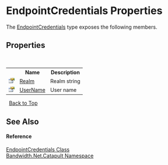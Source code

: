 ﻿# EndpointCredentials Properties
 

The <a href ="T_Bandwidth_Net_Catapult_EndpointCredentials.md">EndpointCredentials</a> type exposes the following members.


## Properties
&nbsp;<table><tr><th></th><th>Name</th><th>Description</th></tr><tr><td>![Public property](media/pubproperty.gif "Public property")</td><td><a href ="P_Bandwidth_Net_Catapult_EndpointCredentials_Realm.md">Realm</a></td><td>
Realm string</td></tr><tr><td>![Public property](media/pubproperty.gif "Public property")</td><td><a href ="P_Bandwidth_Net_Catapult_EndpointCredentials_UserName.md">UserName</a></td><td>
User name</td></tr></table>&nbsp;
<a href="#endpointcredentials-properties">Back to Top</a>

## See Also


#### Reference
<a href ="T_Bandwidth_Net_Catapult_EndpointCredentials.md">EndpointCredentials Class</a><br /><a href ="N_Bandwidth_Net_Catapult.md">Bandwidth.Net.Catapult Namespace</a><br />